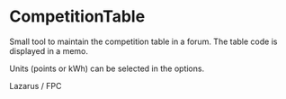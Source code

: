 # CompetitionTable

Small tool to maintain the competition table in a forum.
The table code is displayed in a memo.

Units (points or kWh) can be selected in the options.

Lazarus / FPC
